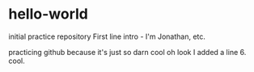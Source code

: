 # hello-world
initial practice repository
First line intro - I'm Jonathan, etc.

practicing github because it's just so darn cool
oh look I added a line 6. cool.
